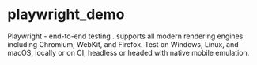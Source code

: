 # playwright_demo
Playwright  - end-to-end testing . supports all modern rendering engines including Chromium, WebKit, and Firefox. Test on Windows, Linux, and macOS, locally or on CI, headless or headed with native mobile emulation.
